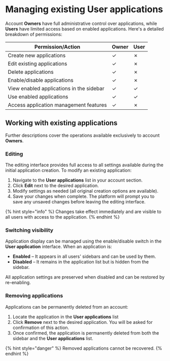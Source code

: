 # Managing existing User applications

Account **Owners** have full administrative control over applications, while **Users** have limited access based on enabled applications. Here's a detailed breakdown of permissions:

| **Permission/Action**                    | **Owner** | **User** |
| ---------------------------------------- | --------- | -------- |
| Create new applications                  | ✓         | ✗        |
| Edit existing applications               | ✓         | ✗        |
| Delete applications                      | ✓         | ✗        |
| Enable/disable applications              | ✓         | ✗        |
| View enabled applications in the sidebar | ✓         | ✓        |
| Use enabled applications                 | ✓         | ✓        |
| Access application management features   | ✓         | ✗        |

## Working with existing applications

Further descriptions cover the operations available exclusively to account **Owners**.

### Editing

The editing interface provides full access to all settings available during the initial application creation. To modify an existing application:

1. Navigate to the **User applications** list in your account section.
2. Click **Edit** next to the desired application.
3. Modify settings as needed (all original creation options are available).
4. Save your changes when complete. The platform will prompt you to save any unsaved changes before leaving the editing interface.

{% hint style="info" %}
Changes take effect immediately and are visible to all users with access to the application.
{% endhint %}

### Switching visibility

Application display can be managed using the enable/disable switch in the **User application** interface. When an application is:

* **Enabled** – It appears in all users' sidebars and can be used by them.
* **Disabled** – It remains in the application list but is hidden from the sidebar.

All application settings are preserved when disabled and can be restored by re-enabling.

### Removing applications

Applications can be permanently deleted from an account:

1. Locate the application in the **User applications** list
2. Click **Remove** next to the desired application. You will be asked for confirmation of this action.
3. Once confirmed, the application is permanently deleted from both the sidebar and the **User applications** list.

{% hint style="danger" %}
Removed applications cannot be recovered.
{% endhint %}
